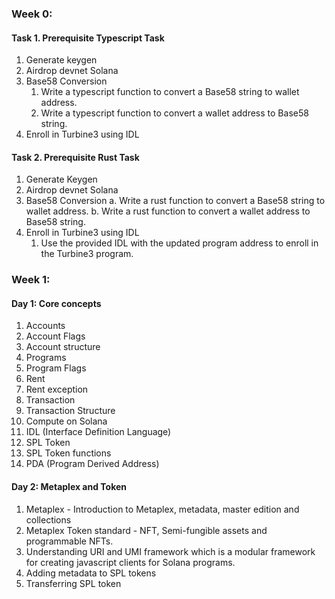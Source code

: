 ### Week 0:

#### Task 1. Prerequisite Typescript Task

1. Generate keygen
2. Airdrop devnet Solana
3. Base58 Conversion
   1. Write a typescript function to convert a Base58 string to wallet address.
   2. Write a typescript function to convert a wallet address to Base58 string.
4. Enroll in Turbine3 using IDL

#### Task 2. Prerequisite Rust Task

1. Generate Keygen
2. Airdrop devnet Solana
3. Base58 Conversion
   a. Write a rust function to convert a Base58 string to wallet address.
   b. Write a rust function to convert a wallet address to Base58 string.
4. Enroll in Turbine3 using IDL
   1. Use the provided IDL with the updated program address to enroll in the Turbine3 program.

### Week 1:

#### Day 1: Core concepts

1. Accounts
2. Account Flags
3. Account structure
4. Programs
5. Program Flags
6. Rent
7. Rent exception
8. Transaction
9. Transaction Structure
10. Compute on Solana
11. IDL (Interface Definition Language)
12. SPL Token
13. SPL Token functions
14. PDA (Program Derived Address)

#### Day 2: Metaplex and Token

1. Metaplex - Introduction to Metaplex, metadata, master edition and collections
2. Metaplex Token standard - NFT, Semi-fungible assets and programmable NFTs.
3. Understanding URI and UMI framework which is a modular framework for creating javascript clients for Solana programs.
4. Adding metadata to SPL tokens
5. Transferring SPL token
